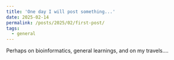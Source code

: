 ```yaml
---
title: 'One day I will post something...'
date: 2025-02-14
permalink: /posts/2025/02/first-post/
tags:
  - general
---
```


Perhaps on bioinformatics, general learnings, and on my travels....